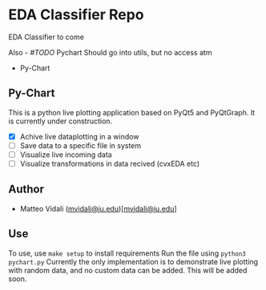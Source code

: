 # EDA Classifier Repo
EDA Classifier to come

Also - *#TODO* Pychart Should go into utils, but no access atm

- Py-Chart
    

## Py-Chart
This is a python live plotting application based on PyQt5 and PyQtGraph. 
It is currently under construction.

 - [x] Achive live dataplotting in a window
 - [ ] Save data to a specific file in system
 - [ ] Visualize live incoming data
 - [ ] Visualize transformations in data recived (cvxEDA etc)

## Author
 - Matteo Vidali (mvidali@iu.edu)[mvidali@iu.edu]

## Use
To use, use ```make setup``` to install requirements
Run the file using ```python3 pychart.py```
Currently the only implementation is to demonstrate live plotting
with random data, and no custom data can be added. This will be added soon.

